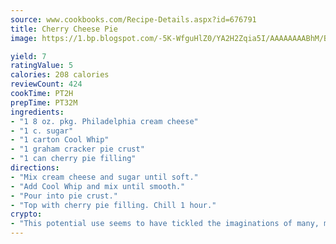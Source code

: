 ```yaml
---
source: www.cookbooks.com/Recipe-Details.aspx?id=676791
title: Cherry Cheese Pie
image: https://1.bp.blogspot.com/-5K-WfguHlZ0/YA2H2Zqia5I/AAAAAAAABhM/Bdgu68p4aG0Q6jWdy3eGaUXSKw5p3sdxwCLcBGAsYHQ/s324/7.png

yield: 7
ratingValue: 5
calories: 208 calories
reviewCount: 424
cookTime: PT2H
prepTime: PT32M
ingredients:
- "1 8 oz. pkg. Philadelphia cream cheese"
- "1 c. sugar"
- "1 carton Cool Whip"
- "1 graham cracker pie crust"
- "1 can cherry pie filling"
directions:
- "Mix cream cheese and sugar until soft."
- "Add Cool Whip and mix until smooth."
- "Pour into pie crust."
- "Top with cherry pie filling. Chill 1 hour."
crypto:
- "This potential use seems to have tickled the imaginations of many, many bitcoin fanciers."
---
```

